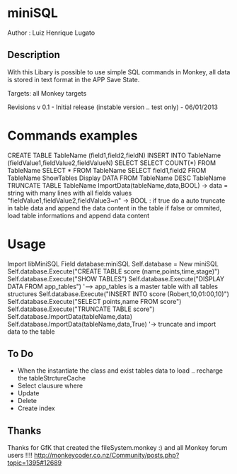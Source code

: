 miniSQL
=======

Author : Luiz Henrique Lugato

Description
-----------
With this Libary is possible to use simple SQL commands in Monkey, all data is stored in text format in the APP Save State.  

Targets: all Monkey targets

Revisions
v 0.1 - Initial release (instable version .. test only) - 06/01/2013



Commands examples
=================
CREATE TABLE TableName (field1,field2,fieldN)
INSERT INTO TableName (fieldValue1,fieldValue2,fieldValueN)
SELECT 
 SELECT COUNT(*) FROM TableName
 SELECT * FROM TableName
 SELECT field1,field2 FROM TableName
 ShowTables
 Display DATA FROM TableName
 DESC TableName
 TRUNCATE TABLE TableName
 ImportData(tableName,data,BOOL) 
 -> data = string with many lines with all fields values "fieldValue1,fieldValue2,fieldValue3~n"
 -> BOOL : if true do a auto truncate in table data and append the data content in the table
           if false or ommited, load table informations and append data content 

Usage
=====
Import libMiniSQL
Field database:miniSQL
Self.database = New miniSQL
Self.database.Execute("CREATE TABLE score (name,points,time,stage)")
Self.database.Execute("SHOW TABLES")
Self.database.Execute("DISPLAY DATA FROM app_tables") '--> app_tables is a master table with all tables structures
Self.database.Execute("INSERT INTO score (Robert,10,01:00,10)")
Self.database.Execute("SELECT points,name FROM score")
Self.database.Execute("TRUNCATE TABLE score")
Self.database.ImportData(tableName,data)
Self.database.ImportData(tableName,data,True) '-> truncate and import data to the table

To Do
-----
- When the instantiate the class and exist tables data to load .. recharge the tableStrctureCache 
- Select clausure where
- Update 
- Delete 
- Create index


Thanks
------
Thanks for GfK that created the fileSystem.monkey :) and all Monkey forum users !!!! 
http://monkeycoder.co.nz/Community/posts.php?topic=1395#12689
